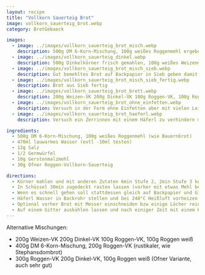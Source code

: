 ```yaml
---
layout: recipe
title: "Vollkorn Sauerteig Brot"
image: vollkorn_sauerteig_brot.webp
category: BrotGebaeck

images:
  - image: ../images/vollkorn_sauerteig_brot_misch.webp
    description: 500g DM 6-Korn-Mischung, 100g weißes Roggenmehl ergeben ähnliches Brot wie Almlaib. Durch den fehlenden Gährkorb ist es bei den 45min Rasten zwar etwas flach geworden, aber es hat nicht gestört
  - image: ../images/vollkorn_sauerteig_dinkel.webp
    description: 500g Dinkelkörner frisch gemahlen, 100g weißes Weizenmehl, 470ml Wasser, Dinkelsauerteig statt Roggensauerteig, einige Sonnenblumenkerne in Teig geben und wenn Teig am Backrohr ist mit Sonnenblumenkernen bestreuen. War perfekt und nicht übermäßig saftig wie andere Varianten. Teig klebt beim Schneiden nicht am Messer.
  - image: ../images/vollkorn_sauerteig_brot_misch_sieb.webp
    description: Gut bemehltes Brot auf Backpapier in Sieb geben damit es höher bleibt (hat nicht all zu viel gebracht; Sieb hat sich leicht durchgebogen; evtl was anderes probieren)
  - image: ../images/vollkorn_sauerteig_brot_misch_sieb_fertig.webp
    description: Brot aus Sieb fertig
  - image: ../images/vollkorn_sauerteig_brot_brett.webp
    description: 200g Weizen-VK 200g Dinkel-VK 100g Roggen-VK, 100g Roggen weiß werden super und schmeckt auch wie Bauernbrot
  - image: ../images/vollkorn_sauerteig_brot_ohne_einfetten.webp
    description: Versuch in der Form ohne Einfetten aber mit vielen Leinsamen rundherum - Ergebnis hat extrem in Form geklebt und nur Inneres ist herausgegangen. Daher immer gut einfetten (oder Backpapier einlegen?)
  - image: ../images/vollkorn_sauerteig_brot_haeferl.webp
    description: Versuch ein Zerrinnen mit einem Häferl zu verhindern macht Delle; Brot ist bei Delle nicht ganz durch

ingredients:
  - 500g DM 6-Korn-Mischung, 100g weißes Roggenmehl (wie Bauernbrot)
  - 470ml lauwarmes Wasser (evtl -10ml testen)
  - 12g Salz
  - 1/2 Germwürfel
  - 10g Gerstenmalzmehl
  - 30g Ofner Roggen-Vollkorn-Sauerteig

directions:
  - Körner mahlen und mit anderen Zutaten 6min Stufe 2, 2min Stufe 3 kneten (zwischendurch Teig mit Teigkarte in die Mitte putzen)
  - In Schüssel 30min zugedeckt rasten lassen (vorher mit etwas Mehl bedecken). Danach auf bemehltes Backpapier putzen, oben etwas Mehl draufgeben und zu Kugel drehen. Danach optional in einen bemehlten Gärkorb geben. Küchentuch darauf geben und 30min rasten lassen.
  - Wenn es schnell gehen soll stattdessen gleich auf Backpapier und Gitter 45min rasten lassen, dann ins vorgeheizte Backrohr geben).
  - Häferl Wasser in Backrohr stellen und bei 240°C Heißluft vorheizen.
  - Optional vorher Brot mit Messer einschneiden bzw einige Löcher reinstechen, dann Brot für 7min in Ofen geben, danach Backrohrtür ca 15sek lang öffnen und Dampf entweichen lassen und noch 40min bei 180°C weiterbacken. (Früher 8min 250°C vorher, dann wird das Brot aber zu resch)
  - Auf einem Gitter auskühlen lassen und nach einiger Zeit mit einem Küchentuch abdecken damit die Rinde nicht zu hart ist (vermutlich hilft das)
---
```


Alternative Mischungen:

- 200g Weizen-VK 200g Dinkel-VK 100g Roggen-VK, 100g Roggen weiß
- 400g DM 6-Korn-Mischung, 200g Roggen-VK (rustikaler, wie Stephansdombrot)
- 300g Roggen-VK 200g Dinkel-VK, 100g Roggen weiß (Ofner Variante, auch sehr gut)